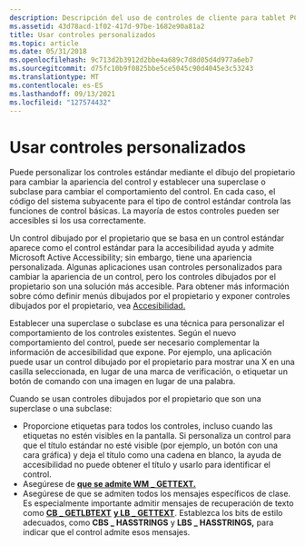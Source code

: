 ```yaml
---
description: Descripción del uso de controles de cliente para tablet PC.
ms.assetid: 43d78acd-1f02-417d-97be-1682e90a81a2
title: Usar controles personalizados
ms.topic: article
ms.date: 05/31/2018
ms.openlocfilehash: 9c713d2b3912d2bbe4a689c7d8d05d4d977a6eb7
ms.sourcegitcommit: d75fc10b9f0825bbe5ce5045c90d4045e3c53243
ms.translationtype: MT
ms.contentlocale: es-ES
ms.lasthandoff: 09/13/2021
ms.locfileid: "127574432"
---
```

# <a name="using-custom-controls"></a>Usar controles personalizados

Puede personalizar los controles estándar mediante el dibujo del propietario para cambiar la apariencia del control y establecer una superclase o subclase para cambiar el comportamiento del control. En cada caso, el código del sistema subyacente para el tipo de control estándar controla las funciones de control básicas. La mayoría de estos controles pueden ser accesibles si los usa correctamente.

Un control dibujado por el propietario que se basa en un control estándar aparece como el control estándar para la accesibilidad ayuda y admite Microsoft Active Accessibility; sin embargo, tiene una apariencia personalizada. Algunas aplicaciones usan controles personalizados para cambiar la apariencia de un control, pero los controles dibujados por el propietario son una solución más accesible. Para obtener más información sobre cómo definir menús dibujados por el propietario y exponer controles dibujados por el propietario, vea [Accesibilidad.](../accessibility/accessibility.md)

Establecer una superclase o subclase es una técnica para personalizar el comportamiento de los controles existentes. Según el nuevo comportamiento del control, puede ser necesario complementar la información de accesibilidad que expone. Por ejemplo, una aplicación puede usar un control dibujado por el propietario para mostrar una X en una casilla seleccionada, en lugar de una marca de verificación, o etiquetar un botón de comando con una imagen en lugar de una palabra.

Cuando se usan controles dibujados por el propietario que son una superclase o una subclase:

-   Proporcione etiquetas para todos los controles, incluso cuando las etiquetas no estén visibles en la pantalla. Si personaliza un control para que el título estándar no esté visible (por ejemplo, un botón con una cara gráfica) y deja el título como una cadena en blanco, la ayuda de accesibilidad no puede obtener el título y usarlo para identificar el control.
-   Asegúrese de [**que se admite WM \_ GETTEXT.**](../winmsg/wm-gettext.md)
-   Asegúrese de que se admiten todos los mensajes específicos de clase. Es especialmente importante admitir mensajes de recuperación de texto como [**CB \_ GETLBTEXT**](../controls/cb-getlbtext.md) [**y LB \_ GETTEXT**](../controls/lb-gettext.md). Establezca los bits de estilo adecuados, como **CBS \_ HASSTRINGS** y **LBS \_ HASSTRINGS,** para indicar que el control admite esos mensajes.

 

 
